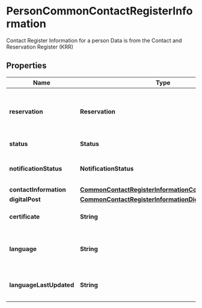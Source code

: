 

# PersonCommonContactRegisterInformation

Contact Register Information for a person  Data is from the Contact and Reservation Register (KRR)

## Properties

| Name | Type | Description | Notes |
|------------ | ------------- | ------------- | -------------|
|**reservation** | **Reservation** | &lt;br&gt;KRR: reservasjon              Reservation given by a person, used in accordance to eForvaltningsforskriften § 15 a. |  [optional] |
|**status** | **Status** | &lt;br&gt;KRR: status              The status of a person |  [optional] |
|**notificationStatus** | **NotificationStatus** | &lt;br&gt;KRR: varslingsstatus              Describes if a person can be notified or not |  [optional] |
|**contactInformation** | [**CommonContactRegisterInformationContactInformation**](CommonContactRegisterInformationContactInformation.md) |  |  [optional] |
|**digitalPost** | [**CommonContactRegisterInformationDigitalPost**](CommonContactRegisterInformationDigitalPost.md) |  |  [optional] |
|**certificate** | **String** | &lt;br&gt;KRR: sertifikat              Person certificate for digital post |  [optional] |
|**language** | **String** | &lt;br&gt;KRR: spraak              Persons preferred language for communication with the public |  [optional] |
|**languageLastUpdated** | **String** | &lt;br&gt;KRR: spraak_oppdatert              Last time language choice was updated |  [optional] |



